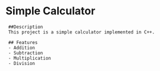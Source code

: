 # Simple Calculator

     ##Description
     This project is a simple calculator implemented in C++.

     ## Features
     - Addition
     - Subtraction
     - Multiplication
     - Division